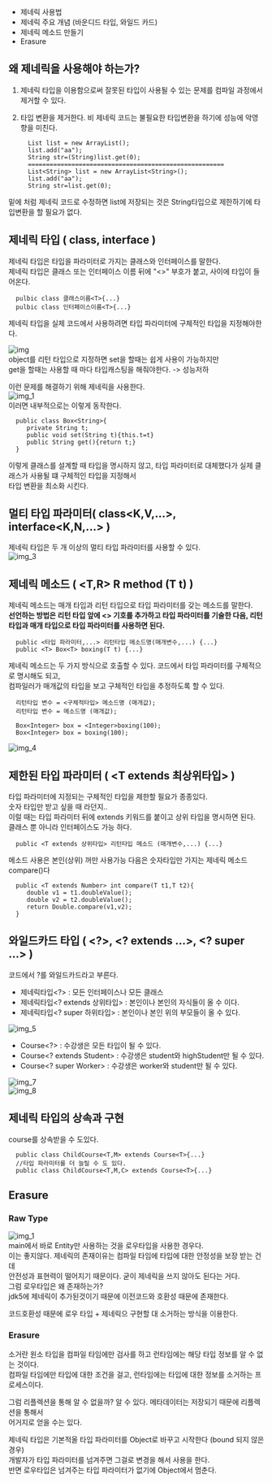 * 제네릭 사용법
* 제네릭 주요 개념 (바운디드 타입, 와일드 카드)
* 제네릭 메소드 만들기
* Erasure


## 왜 제네릭을 사용해야 하는가?

1. 제네릭 타입을 이용함으로써 잘못된 타입이 사용될 수 있는 문제를 컴파일 과정에서 제거할 수 있다.
2. 타입 변환을 제거한다.
   비 제네릭 코드는 불필요한 타입변환을 하기에 성능에 악영향을 미친다.
   
         List list = new ArrayList();
         list.add("aa");
         String str=(String)list.get(0);
         ======================================================
         List<String> list = new ArrayList<String>();
         list.add("aa");
         String str=list.get(0);

밑에 처럼 제네릭 코드로 수정하면 list에 저장되는 것은 String타입으로 제한하기에 타입변환을 할 필요가 없다.

## 제네릭 타입 ( class<T>, interface<T> )

제네릭 타입은 타입을 파라미터로 가지는 클래스와 인터페이스를 말한다.  
제네릭 타입은 클래스 또는 인터페이스 이름 뒤에 "<>" 부호가 붙고, 사이에 타입이 들어온다.

      pulbic class 클래스이름<T>{...}
      pulbic class 인터페이스이름<T>{...}

제네릭 타입을 실제 코드에서 사용하려면 타입 파라미터에 구체적인 타입을 지정해야한다.  

![img](https://user-images.githubusercontent.com/60220562/109416824-d7dce280-7a03-11eb-93ac-ffde27ea2bd4.png)  
object를 리턴 타입으로 지정하면 set을 할때는 쉽게 사용이 가능하지만  
get을 할때는 사용할 때 마다 타입캐스팅을 해줘야한다. -> 성능저하  

이런 문제를 해결하기 위해 제네릭을 사용한다.  
![img_1](https://user-images.githubusercontent.com/60220562/109416831-df03f080-7a03-11eb-88e9-dbac33443e0f.png)  
이러면 내부적으로는 이렇게 동작한다.  

      public class Box<String>{
         private String t;
         public void set(String t){this.t=t}
         public String get(){return t;}
      }

이렇게 클래스를 설계할 때 타입을 명시하지 않고, 타입 파라미터로 대체했다가 실제 클래스가 사용될 떄 구체적인 타입을 지정해서  
타입 변환을 최소화 시킨다.  


## 멀티 타입 파라미터( class<K,V,...>, interface<K,N,...> )
제네릭 타입은 두 개 이상의 멀티 타입 파라미터를 사용할 수 있다.  
![img_3](https://user-images.githubusercontent.com/60220562/109416835-e5926800-7a03-11eb-82b4-ad174bef8b08.png)  

## 제네릭 메소드 ( <T,R> R method (T t) )
제네릭 메소드는 매개 타입과 리턴 타입으로 타입 파라미터를 갖는 메소드를 말한다.  
**선언하는 방법은 리턴 타입 앞에 <> 기호를 추가하고 타입 파라미터를 기술한 다음, 리턴 타입과 매개 타입으로 타입 파라미터를 사용하면 된다.**   

      public <타입 파라미터,...> 리턴타입 메소드명(매개변수,...) {...}
      public <T> Box<T> boxing(T t) {...}

제네릭 메소드는 두 가지 방식으로 호출할 수 있다. 코드에서 타입 파라미터를 구체적으로 명시해도 되고,  
컴파일러가 매개값의 타입을 보고 구체적인 타입을 추정하도록 할 수 있다.  

      리턴타입 변수 = <구체적타입> 메소드명 (매개값);
      리턴타입 변수 = 메소드명 (매개값);

      Box<Integer> box = <Integer>boxing(100);
      Box<Integer> box = boxing(100);


![img_4](https://user-images.githubusercontent.com/60220562/109416840-ecb97600-7a03-11eb-9cd7-6e480dfc03f7.png)  

## 제한된 타입 파라미터 ( <T extends 최상위타입> )

타입 파라미터에 지정되는 구체적인 타입을 제한할 필요가 종종있다.  
숫자 타입만 받고 싶을 때 라던지..  
이럴 때는 타입 파라미터 뒤에 extends 키워드를 붙이고 상위 타입을 명시하면 된다.  
클래스 뿐 아니라 인터페이스도 가능 하다.

      public <T extends 상위타입> 리턴타입 메소드 (매개변수,...) {...}

메소드 사용은 본인(상위) 꺼만 사용가능
다음은 숫자타입만 가지는 제네릭 메소드 compare()다

      public <T extends Number> int compare(T t1,T t2){
         double v1 = t1.doubleValue();
         double v2 = t2.doubleValue();
         return Double.compare(v1,v2);
      }

## 와일드카드 타입 ( <?>, <? extends ...>, <? super ...> )

코드에서 ?를 와일드카드라고 부른다.  
* 제네릭타입<?> : 모든 인터페이스나 모든 클래스
* 제네릭타입<? extends 상위타입> : 본인이나 본인의 자식들이 올 수 이다.
* 제네릭타입<? super 하위타입> : 본인이나 본인 위의 부모들이 올 수 있다.

![img_5](https://user-images.githubusercontent.com/60220562/109416845-f3e08400-7a03-11eb-9d67-eeb95c6804e1.png)  
* Course<?> : 수강생은 모든 타입이 될 수 있다.
* Course<? extends Student> : 수강생은 student와 highStudent만 될 수 있다.
* Course<? super Worker> : 수강생은 worker와 student만 될 수 있다.  

![img_7](https://user-images.githubusercontent.com/60220562/109416847-f642de00-7a03-11eb-9c40-7d7f2fd3394b.png)  
![img_8](https://user-images.githubusercontent.com/60220562/109416849-f7740b00-7a03-11eb-9767-56dfda43e030.png)  

## 제네릭 타입의 상속과 구현

course를 상속받을 수 도있다.

      public class ChildCourse<T,M> extends Course<T>{...}
      //타입 파라미터를 더 늘릴 수 도 있다.
      public class ChildCourse<T,M,C> extends Course<T>{...}
      
## Erasure
### Raw Type
![img_1](https://user-images.githubusercontent.com/60220562/109452325-d73f5d00-7a92-11eb-813b-412ba28c9c3d.png)  
main에서 바로 Entity만 사용하는 것을 로우타입을 사용한 경우다.  
이는 좋지않다. 제네릭의 존재이유는 컴파일 타임에 타입에 대한 안정성을 보장 받는 건데  
안전성과 표현력이 떨어지기 때문이다. 굳이 제네릭을 쓰지 않아도 된다는 거다.  
그럼 로우타입은 왜 존재하는가?  
jdk5에 제네릭이 추가된것이기 때문에 이전코드와 호환성 때문에 존재한다.  

코드호환성 때문에 로우 타입 + 제네릭으 구현할 대 소거하는 방식을 이용한다.  

### Erasure
소거란 원소 타입을 컴파일 타임에만 검사를 하고 런타임에는 해당 타입 정보를 알 수 없는 것이다.  
컴파일 타임에만 타입에 대한 조건을 걸고, 런타임에는 타입에 대한 정보를 소거하는 프로세스이다.  

그럼 리플렉션을 통해 알 수 없을까? 알 수 있다. 메타데이터는 저장되기 때문에 리플렉션을 통해서  
어거지로 얻을 수는 있다.  

제네릭 타입은 기본적올 타입 파라미터를 Object로 바꾸고 시작한다 (bound 되지 않은 경우)  
개발자가 타입 파라미터를 넘겨주면 그걸로 변경을 해서 사용을 한다.  
반면 로우타입은 넘겨주는 타입 파라미터가 없기에 Object에서 멈춘다.  

